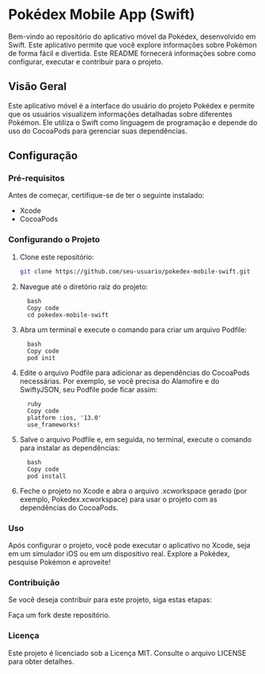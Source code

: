 # Pokédex Mobile App (Swift)

Bem-vindo ao repositório do aplicativo móvel da Pokédex, desenvolvido em Swift. Este aplicativo permite que você explore informações sobre Pokémon de forma fácil e divertida. Este README fornecerá informações sobre como configurar, executar e contribuir para o projeto.

## Visão Geral

Este aplicativo móvel é a interface do usuário do projeto Pokédex e permite que os usuários visualizem informações detalhadas sobre diferentes Pokémon. Ele utiliza o Swift como linguagem de programação e depende do uso do CocoaPods para gerenciar suas dependências.

## Configuração

### Pré-requisitos

Antes de começar, certifique-se de ter o seguinte instalado:

- Xcode
- CocoaPods

### Configurando o Projeto

1. Clone este repositório:

   ```bash
   git clone https://github.com/seu-usuario/pokedex-mobile-swift.git
2. Navegue até o diretório raiz do projeto:

         bash
         Copy code
         cd pokedex-mobile-swift
3. Abra um terminal e execute o comando para criar um arquivo Podfile:

         bash
         Copy code
         pod init

4. Edite o arquivo Podfile para adicionar as dependências do CocoaPods necessárias. Por exemplo, se você precisa do Alamofire e do SwiftyJSON, seu Podfile pode ficar assim:

         ruby
         Copy code
         platform :ios, '13.0'
         use_frameworks!


5. Salve o arquivo Podfile e, em seguida, no terminal, execute o comando para instalar as dependências:

         bash
         Copy code
         pod install
   
7. Feche o projeto no Xcode e abra o arquivo .xcworkspace gerado (por exemplo, Pokedex.xcworkspace) para usar o projeto com as dependências do CocoaPods.

### Uso
Após configurar o projeto, você pode executar o aplicativo no Xcode, seja em um simulador iOS ou em um dispositivo real. Explore a Pokédex, pesquise Pokémon e aproveite!

### Contribuição
Se você deseja contribuir para este projeto, siga estas etapas:

Faça um fork deste repositório.

### Licença
Este projeto é licenciado sob a Licença MIT. Consulte o arquivo LICENSE para obter detalhes.
